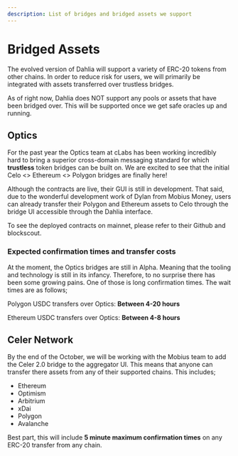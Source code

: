 ```yaml
---
description: List of bridges and bridged assets we support
---
```


# Bridged Assets

The evolved version of Dahlia will support a variety of ERC-20 tokens from other chains. In order to reduce risk for users, we will primarily be integrated with assets transferred over trustless bridges. &#x20;

As of right now, Dahlia does NOT support any pools or assets that have been bridged over. This will be supported once we get safe oracles up and running.&#x20;

## Optics&#x20;

For the past year the Optics team at cLabs has been working incredibly hard to bring a superior cross-domain messaging standard for which **trustless** token bridges can be built on. We are excited to see that the initial Celo <> Ethereum <> Polygon bridges are finally here!&#x20;

Although the contracts are live, their GUI is still in development. That said, due to the wonderful development work of Dylan from Mobius Money,  users can already transfer their Polygon and Ethereum assets to Celo through the bridge UI accessible through the Dahlia interface.

To see the deployed contracts on mainnet, please refer to their Github and blockscout.

### Expected confirmation times and transfer costs&#x20;

At the moment, the Optics bridges are still in Alpha. Meaning that the tooling and technology is still in its infancy. Therefore, to no surprise there has been some growing pains. One of those is long confirmation times. The wait times are as follows;

Polygon USDC transfers over Optics: **Between 4-20 hours**

Ethereum USDC transfers over Optics: **Between 4-8 hours**

## **Celer Network**

By the end of the October, we will be working with the Mobius team to add the Celer 2.0 bridge to the aggregator UI.  This means that anyone can transfer there assets from any of their supported chains. This includes;

* Ethereum
* Optimism
* Arbitrium
* xDai&#x20;
* Polygon
* Avalanche

Best part, this will include **5 minute maximum confirmation times** on any ERC-20 transfer from any chain.

